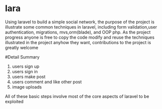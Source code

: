 # lara
Using laravel to build a simple social network, the purpose of the project is illustrate some common techniques in laravel, including form validation,user authentication, migrations, mvs,orm(blade), and OOP php. As the project progress anyone is free to copy the code modify and reuse the techniques illustrated in the project anyhow they want, contributions to the project is greatly welcome

#Detail Summary
1) users sign up
2) users sign in
3) users make post
4) users comment and like other post
5) image uploads


All of these basic steps involve most of the core aspects of laravel to be exploited

